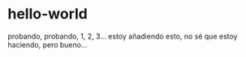 # hello-world
probando, probando, 1, 2, 3...
estoy añadiendo esto, no sé que estoy haciendo, pero bueno...
